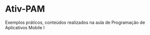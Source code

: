 # Ativ-PAM
Exemplos práticos, conteúdos  realizados na aula de Programação de Aplicativos Mobile I 
